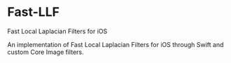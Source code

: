 # Fast-LLF
Fast Local Laplacian Filters for iOS

An implementation of Fast Local Laplacian Filters for iOS through Swift and custom Core Image filters.
